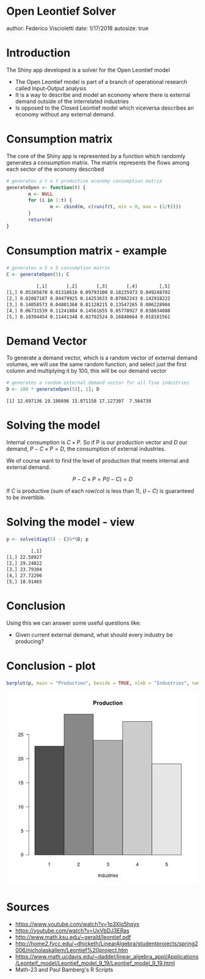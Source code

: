 Open Leontief Solver
========================================================
author: Federico Viscioletti 
date: 1/17/2018
autosize: true

Introduction
========================================================

The Shiny app developed is a solver for the Open Leontief model

- The Open Leontief model is part of a branch of operational research called Input-Output analysis
- It is a way to describe and model an economy where there is external demand outside of the interrelated industries
- Is opposed to the Closed Leontief model which viceversa describes an economy without any external demand.

Consumption matrix
========================================================

The core of the Shiny app is represented by a function which randomly generates a consumption matrix. The matrix represents the flows among each sector of the economy described


```r
# generates a t x t productive economy consumption matrix
generateOpen <- function(t) {
        m <- NULL
        for (i in 1:t) {
                m <- cbind(m, c(runif(t, min = 0, max = (1/t))))
        }
        return(m)
}
```

Consumption matrix - example
========================================================


```r
# generates a 5 x 5 consumption matrix
C <- generateOpen(5); C
```

```
           [,1]       [,2]       [,3]       [,4]        [,5]
[1,] 0.05265670 0.01318616 0.09793100 0.18235973 0.049248702
[2,] 0.02087187 0.04479925 0.14253633 0.07882243 0.142918222
[3,] 0.14058573 0.04801368 0.01128215 0.13547265 0.006228984
[4,] 0.06731539 0.11241884 0.14561655 0.05778927 0.038034080
[5,] 0.10394454 0.11441348 0.02702524 0.16840664 0.018181561
```


Demand Vector
========================================================

To generate a demand vector, which is a random vector of external demand volumes, we will use the same random function, and select just the first column and multiplying it by 100, this will be our demand vector  


```r
# generates a random external demand vector for all five industries
D <- 100 * generateOpen(5)[, 1]; D
```

```
[1] 12.697136 19.186696 15.071158 17.127307  7.564739
```

Solving the model
========================================================

Internal consumption is $C \times P$. So if P is our production vector and $D$ our demand, $P - C \times P = D$, the consumption of external industries.

We of course want to find the level of production that meets internal and external demand.

$$P - C \times P = P (I - C) = D$$

If $C$ is productive (sum of each row/col is less than 1), $(I - C)$ is guaranteed to be invertible.

Solving the model - view
========================================================


```r
p <- solve(diag(5) - C)%*%D; p
```

```
         [,1]
[1,] 22.58927
[2,] 29.24822
[3,] 23.79304
[4,] 27.72206
[5,] 18.91465
```

Conclusion
========================================================

Using this we can answer some useful questions like: 

 - Given current external demand, what should every industry be producing?

Conclusion - plot
========================================================


```r
barplot(p, main = "Production", beside = TRUE, xlab = "Industries", names.arg = c("1", "2", "3", "4", "5"), las = 1)
```

![plot of chunk unnamed-chunk-5](presentation-figure/unnamed-chunk-5-1.png)

Sources
========================================================

 - https://www.youtube.com/watch?v=1p3Xlo5hqys
 - https://youtube.com/watch?v=UxVbDJ3ERas
 - http://www.math.ksu.edu/~gerald/leontief.pdf
 - http://home2.fvcc.edu/~dhicketh/LinearAlgebra/studentprojects/spring2006/nicholaskallem/Leontief%20project.htm
 - https://www.math.ucdavis.edu/~daddel/linear_algebra_appl/Applications/Leonteif_model/Leontief_model_9_19/Leontief_model_9_19.html
 - Math-23 and Paul Bamberg's R Scripts
